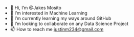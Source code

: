 - 👋 Hi, I’m @Jakes Mosito
- 👀 I’m interested in Machine Learning
- 🌱 I’m currently learning my ways around GitHub
- 💞️ I’m looking to collaborate on any Data Science Project
- 📫 How to reach me justinm234@gmail.com

<!---
Jakes234/Jakes234 is a ✨ special ✨ repository because its `README.md` (this file) appears on your GitHub profile.
You can click the Preview link to take a look at your changes.
--->
